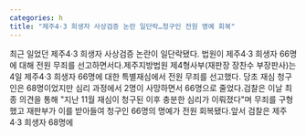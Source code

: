 ```yaml
---
categories: h
title: "제주4·3 희생자 사상검증 논란 일단락…청구인 전원 명예 회복"
---
```

최근 일었던 제주4·3 희생자 사상검증 논란이 일단락됐다. 법원이 제주4·3 희생자 66명에 대해 전원 무죄를 선고하면서다.제주지방법원 제4형사부(재판장 장찬수 부장판사)는 4일 제주4·3 희생자 66명에 대한 특별재심에서 전원 무죄를 선고했다. 당초 재심 청구인은 68명이었지만 심리 과정에서 2명이 사망하면서 66명으로 줄었다.검찰은 이날 최종 의견을 통해 "지난 11월 재심이 청구된 이후 충분한 심리가 이뤄졌다"며 무죄를 구형했고 재판부가 이를 받아들여 청구인 66명의 명예가 전원 회복됐다.앞서 검찰은 제주4·3 희생자 68명에